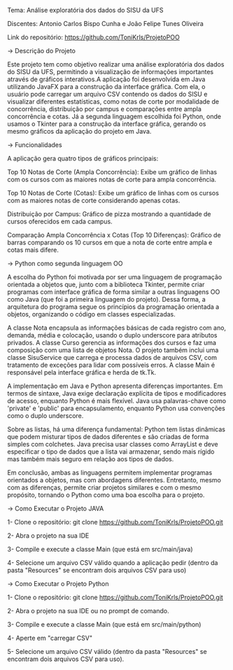 Tema: Análise exploratória dos dados do SISU da UFS

Discentes: Antonio Carlos Bispo Cunha e João Felipe Tunes Oliveira 

Link do repositório: https://github.com/ToniKrls/ProjetoPOO



-> Descrição do Projeto

Este projeto tem como objetivo realizar uma análise exploratória dos dados do SISU da UFS, permitindo a visualização de informações
importantes através de gráficos interativos.A aplicação foi desenvolvida em Java utilizando JavaFX para a construção da interface gráfica.
Com ela, o usuário pode carregar um arquivo CSV contendo os dados do SISU e visualizar diferentes estatísticas, como notas de corte por
modalidade de concorrência, distribuição por campus e comparações entre ampla concorrência e cotas.
Já a segunda linguagem escolhida foi Python, onde usamos o Tkinter para a construção da interface gráfica, gerando os mesmo gráficos da aplicação do projeto em Java.



-> Funcionalidades

A aplicação gera quatro tipos de gráficos principais:

Top 10 Notas de Corte (Ampla Concorrência):
Exibe um gráfico de linhas com os cursos com as maiores notas de corte para ampla concorrência.

Top 10 Notas de Corte (Cotas):
Exibe um gráfico de linhas com os cursos com as maiores notas de corte considerando apenas cotas.

Distribuição por Campus:
Gráfico de pizza mostrando a quantidade de cursos oferecidos em cada campus.

Comparação Ampla Concorrência x Cotas (Top 10 Diferenças):
Gráfico de barras comparando os 10 cursos em que a nota de corte entre ampla e cotas mais difere.


-> Python como segunda linguagem OO

A escolha do Python foi motivada por ser uma linguagem de programação orientada a objetos que, junto com a biblioteca Tkinter, permite criar programas com interface gráfica de forma similar a outras linguagens OO como Java (que foi a primeira linguagem do projeto). Dessa forma, a arquitetura do programa segue os princípios da programação orientada a objetos, organizando o código em classes especializadas.

A classe Nota encapsula as informações básicas de cada registro com ano, demanda, média e colocação, usando o duplo underscore para atributos privados. A classe Curso gerencia as informações dos cursos e faz uma composição com uma lista de objetos Nota. O projeto também inclui uma classe SisuService que carrega e processa dados de arquivos CSV, com tratamento de exceções para lidar com possíveis erros. A classe Main é responsável pela interface gráfica e herda de tk.Tk.

A implementação em Java e Python apresenta diferenças importantes. Em termos de sintaxe, Java exige declaração explícita de tipos e modificadores de acesso, enquanto Python é mais flexível. Java usa palavras-chave como 'private' e 'public' para encapsulamento, enquanto Python usa convenções como o duplo underscore.

Sobre as listas, há uma diferença fundamental: Python tem listas dinâmicas que podem misturar tipos de dados diferentes e são criadas de forma simples com colchetes. Java precisa usar classes como ArrayList e deve especificar o tipo de dados que a lista vai armazenar, sendo mais rígido mas também mais seguro em relação aos tipos de dados.

Em conclusão, ambas as linguagens permitem implementar programas orientados a objetos, mas com abordagens diferentes. Entretanto, mesmo com as diferenças, permite criar projetos similares e com o mesmo propósito, tornando o Python como uma boa escolha para o projeto.


-> Como Executar o Projeto JAVA

1- Clone o repositório:
   git clone https://github.com/ToniKrls/ProjetoPOO.git

2- Abra o projeto na sua IDE

3- Compile e execute a classe Main (que está em src/main/java)

4- Selecione um arquivo CSV válido quando a aplicação pedir (dentro da pasta "Resources" se encontram dois arquivos CSV para uso)


-> Como Executar o Projeto Python

1- Clone o repositório:
   git clone https://github.com/ToniKrls/ProjetoPOO.git

2- Abra o projeto na sua IDE ou no prompt de comando.

3- Compile e execute a classe Main (que está em src/main/python)

4- Aperte em "carregar CSV"

5- Selecione um arquivo CSV válido (dentro da pasta "Resources" se encontram dois arquivos CSV para uso).
